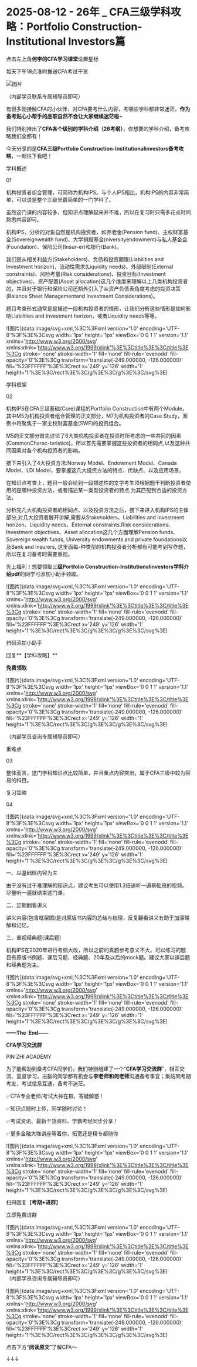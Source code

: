 # 2025-08-12 - 26年 _ CFA三级学科攻略：Portfolio Construction-Institutional Investors篇

点击左上角**何李的CFA学习课堂**设置星标

每天下午18点准时推送CFA考试干货

![图片](https://mmbiz.qpic.cn/mmbiz_png/X893I6ibJ7AMibTGPNF5eBQNibSRykX50tibicKNB8ZgruBMjArP63WjKccfwr4BlZKE9d3Oqepr70sTRT3XiatW7LicQ/640?wx_fmt=png&from=appmsg&tp=webp&wxfrom=5&wx_lazy=1)

（内部学员联系专属辅导员即可）

有很多刚接触CFA的小伙伴，对CFA要考什么内容，考哪些学科都非常迷茫，**作为备考贴心小帮手的品职自然不会让大家继续迷茫啦~**

我们特别推出了**CFA各个级别的学科介绍（26考纲）**，你想要的学科介绍，备考攻略我们全都有！

今天分享的是**CFA三级Portfolio Construction-Institutionalinvestors备考攻略**，一起往下看吧！

学科概述

01

机构投资者组合管理，可简称为机构IPS。与个人IPS相比，机构IPS的内容非常简单，可以说是整个三级里最简单的一门学科了。

虽然这门课的内容较多，但知识点理解起来并不难，所以在复习时只需多花点时间熟悉内容即可。

机构IPS，分析的对象自然是机构投资者，如养老金(Pension fund)、主权财富基金(Sovereignwealth fund)、大学捐赠基金(niversityendowment)与私人基金会(Foundation)、保险公司(Insur-er)和银行(Bank)。

我们是从相关利益方(Stakeholders)、负债和投资期限(Liabilities and Investment horizon)、流动性需求(Liquidity needs)、外部限制(External constraints)、风险考量(Risk considerations)、投资目标(Investment objectives)、资产配置(Asset allocation)这几个维度来理解以上几类机构投资者的，并且对于银行和保险公司还额外引入了从资产负债表角度考虑的投资决策(Balance Sheet Managementand Investment Considerations)。

题目考查形式通常是是描述一段机构投资者的情形，让我们分析这些情形是如何影响Liabilities and Investment horizon，或者Liquidity needs等等。

![图片](data:image/svg+xml,%3C%3Fxml version='1.0' encoding='UTF-8'%3F%3E%3Csvg width='1px' height='1px' viewBox='0 0 1 1' version='1.1' xmlns='http://www.w3.org/2000/svg' xmlns:xlink='http://www.w3.org/1999/xlink'%3E%3Ctitle%3E%3C/title%3E%3Cg stroke='none' stroke-width='1' fill='none' fill-rule='evenodd' fill-opacity='0'%3E%3Cg transform='translate(-249.000000, -126.000000)' fill='%23FFFFFF'%3E%3Crect x='249' y='126' width='1' height='1'%3E%3C/rect%3E%3C/g%3E%3C/g%3E%3C/svg%3E)

学科框架

02

机构IPS在CFA三级基础(Core)课程的Portfolio Construction中有两个Module，其中M5为机构投资者组合管理的正文部分，M7为机构投资者的Case Study，案例中将聚焦于一家主权财富基金(SWF)的投资组合。

M5的正文部分首先讨论了6大类机构投资者在投资时所考虑的一些共同的因素(CommonCharac-teristics)，所以首先需要掌握这些投资者的相同点,以及这种共同因素对各个机构投资者的影响。

接下来引入了4大投资方法:Norway Model、Endowment Model、Canada Model、LDl Model，要掌握这几大投资方法的特点、优缺点、以及应用场景。

在知识点考查上，题目一般会给到一段描述性的文字考生须根据题干判断投资者使用的是哪种投资方法，或者描述某一类型投资者的特点,为其匹配到合适的投资方法。

分析完几大机构投资者的相同点、以及投资方法之后，接下来进入机构IPS的主体部分,对几大投资者展开讲解,需要从Stakeholders、Liabilities and Investment horizon、Liquidity needs、External constraints.Risk considerations、Investment objectives、Asset allocation这几个方面理解Pension funds、Sovereign wealth funds, University endowments and private foundations以及Bank and insurers, 这里面每-种类型的机构投资者分析都有可能考到写作题，所以在复习备考时需要重视。

先上福利！想要领取三**级Portfolio Construction-Institutionalinvestors学科介绍pdf**的同学可添加小助手领取。

![图片](data:image/svg+xml,%3C%3Fxml version='1.0' encoding='UTF-8'%3F%3E%3Csvg width='1px' height='1px' viewBox='0 0 1 1' version='1.1' xmlns='http://www.w3.org/2000/svg' xmlns:xlink='http://www.w3.org/1999/xlink'%3E%3Ctitle%3E%3C/title%3E%3Cg stroke='none' stroke-width='1' fill='none' fill-rule='evenodd' fill-opacity='0'%3E%3Cg transform='translate(-249.000000, -126.000000)' fill='%23FFFFFF'%3E%3Crect x='249' y='126' width='1' height='1'%3E%3C/rect%3E%3C/g%3E%3C/g%3E%3C/svg%3E)

扫码添加小助手

回复**【学科攻略】**

**免费领取**

![图片](data:image/svg+xml,%3C%3Fxml version='1.0' encoding='UTF-8'%3F%3E%3Csvg width='1px' height='1px' viewBox='0 0 1 1' version='1.1' xmlns='http://www.w3.org/2000/svg' xmlns:xlink='http://www.w3.org/1999/xlink'%3E%3Ctitle%3E%3C/title%3E%3Cg stroke='none' stroke-width='1' fill='none' fill-rule='evenodd' fill-opacity='0'%3E%3Cg transform='translate(-249.000000, -126.000000)' fill='%23FFFFFF'%3E%3Crect x='249' y='126' width='1' height='1'%3E%3C/rect%3E%3C/g%3E%3C/g%3E%3C/svg%3E)

（内部学员咨询专属辅导员即可）

重难点

03

整体而言，这门学科知识点比较简单，并且重点内容突出，属于CFA三级中较为容易的科目。

复习策略

04

![图片](data:image/svg+xml,%3C%3Fxml version='1.0' encoding='UTF-8'%3F%3E%3Csvg width='1px' height='1px' viewBox='0 0 1 1' version='1.1' xmlns='http://www.w3.org/2000/svg' xmlns:xlink='http://www.w3.org/1999/xlink'%3E%3Ctitle%3E%3C/title%3E%3Cg stroke='none' stroke-width='1' fill='none' fill-rule='evenodd' fill-opacity='0'%3E%3Cg transform='translate(-249.000000, -126.000000)' fill='%23FFFFFF'%3E%3Crect x='249' y='126' width='1' height='1'%3E%3C/rect%3E%3C/g%3E%3C/g%3E%3C/svg%3E)

一、以基础班内容为主

由于没有过于难理解的知识点，建议考生可以使用1.3倍速听一遍基础班的视频。尽量听一遍就结束这门课。

二、定期翻看讲义

讲义内容(包含框架图)是对原版书内容的总结与梳理，反复翻看讲义有助于加深理解和记忆。

三、重视经典题(课后题)

机构IPS在2020年进行考纲大改，所以之前的真题参考意义不大。可以练习的题目有原版书例题、课后习题、经典题、20年及以后的mock题。建议大家以课后题和经典题为主。

![图片](data:image/svg+xml,%3C%3Fxml version='1.0' encoding='UTF-8'%3F%3E%3Csvg width='1px' height='1px' viewBox='0 0 1 1' version='1.1' xmlns='http://www.w3.org/2000/svg' xmlns:xlink='http://www.w3.org/1999/xlink'%3E%3Ctitle%3E%3C/title%3E%3Cg stroke='none' stroke-width='1' fill='none' fill-rule='evenodd' fill-opacity='0'%3E%3Cg transform='translate(-249.000000, -126.000000)' fill='%23FFFFFF'%3E%3Crect x='249' y='126' width='1' height='1'%3E%3C/rect%3E%3C/g%3E%3C/g%3E%3C/svg%3E)

**——The  End——**

**CFA学习交流群**

PIN ZHI ACADEMY

为了能帮助到备考CFA同学们，我们特别组建了一个“**CFA学习交流群**”，相互交流、监督学习，进群的同学都有机会与**李老师和何老师**沟通备考事宜；集结同考期考友，考试信息互通，备考不迷茫。

✅CFA专业老师/考试大神在群，答疑解惑！

✅知识点随时上传，同学随时讨论！

✅考试资讯、最新干货资料、学霸考经同步分享！

✅更多金融大咖讲座等着你，拓宽还是精专都随你

![图片](data:image/svg+xml,%3C%3Fxml version='1.0' encoding='UTF-8'%3F%3E%3Csvg width='1px' height='1px' viewBox='0 0 1 1' version='1.1' xmlns='http://www.w3.org/2000/svg' xmlns:xlink='http://www.w3.org/1999/xlink'%3E%3Ctitle%3E%3C/title%3E%3Cg stroke='none' stroke-width='1' fill='none' fill-rule='evenodd' fill-opacity='0'%3E%3Cg transform='translate(-249.000000, -126.000000)' fill='%23FFFFFF'%3E%3Crect x='249' y='126' width='1' height='1'%3E%3C/rect%3E%3C/g%3E%3C/g%3E%3C/svg%3E)![]()![]()

扫码回复【**考期+进群**】

立即免费进群

![图片](data:image/svg+xml,%3C%3Fxml version='1.0' encoding='UTF-8'%3F%3E%3Csvg width='1px' height='1px' viewBox='0 0 1 1' version='1.1' xmlns='http://www.w3.org/2000/svg' xmlns:xlink='http://www.w3.org/1999/xlink'%3E%3Ctitle%3E%3C/title%3E%3Cg stroke='none' stroke-width='1' fill='none' fill-rule='evenodd' fill-opacity='0'%3E%3Cg transform='translate(-249.000000, -126.000000)' fill='%23FFFFFF'%3E%3Crect x='249' y='126' width='1' height='1'%3E%3C/rect%3E%3C/g%3E%3C/g%3E%3C/svg%3E)![]()![]()  
（内部学员咨询专属辅导员即可）

![图片](data:image/svg+xml,%3C%3Fxml version='1.0' encoding='UTF-8'%3F%3E%3Csvg width='1px' height='1px' viewBox='0 0 1 1' version='1.1' xmlns='http://www.w3.org/2000/svg' xmlns:xlink='http://www.w3.org/1999/xlink'%3E%3Ctitle%3E%3C/title%3E%3Cg stroke='none' stroke-width='1' fill='none' fill-rule='evenodd' fill-opacity='0'%3E%3Cg transform='translate(-249.000000, -126.000000)' fill='%23FFFFFF'%3E%3Crect x='249' y='126' width='1' height='1'%3E%3C/rect%3E%3C/g%3E%3C/g%3E%3C/svg%3E)

点击下方“**阅读原文**”了解CFA～

↓↓↓
